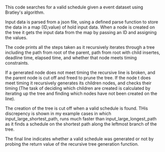 This code searches for a valid schedule given a event dataset using Bratley's algorithm.

Input data is parsed from a json file, using a defined parse function to store the data in a map (ID,value) of hold input data. When a node is created on the tree it gets the input data from the map by passing an ID and assigning the values.

The code prints all the steps taken as it recursively iterates through a tree including the path from root of the parent, path from root with child insertes, deadline time, elapsed time, and whether that node meets timing constraints.

If a generated node does not meet timing the recursive line is broken, and the parent node is cut off and freed to prune the tree. If the node t does meet timing it recursively generates its children nodes, and checks their timing (The task of deciding which children are created is calculated by iterating up the tree and finding which nodes have not been created on the line). 

The creation of the tree is cut off when a valid schedule is found. THis discrepency is shown in my example cases in which input_large_shortest_path, runs much faster than input_large_longest_path as it finds a schedule on the shortest path along the leftmost branch of the tree.

The final line indicates whether a valid schedule was generated or not by probing the return value of the recursive tree generation function.